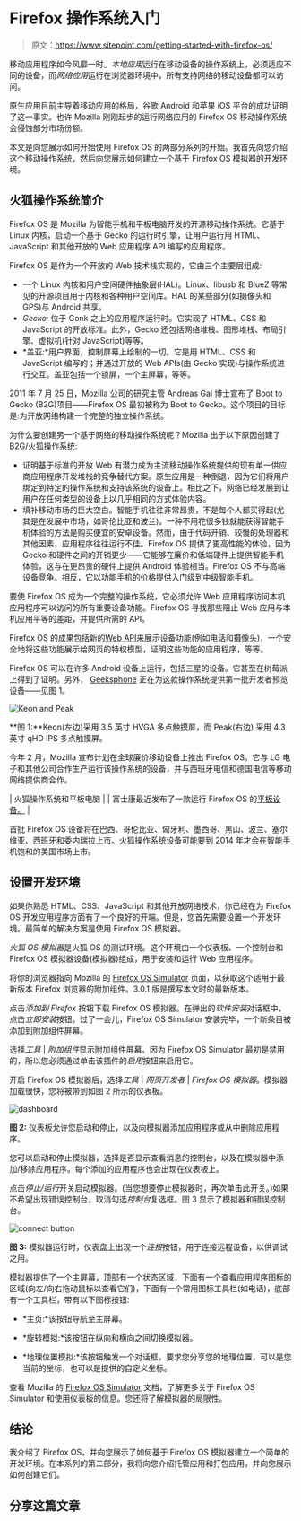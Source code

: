 # Firefox 操作系统入门

> 原文：<https://www.sitepoint.com/getting-started-with-firefox-os/>

移动应用程序如今风靡一时。*本地应用*运行在移动设备的操作系统上，必须适应不同的设备，而*网络应用*运行在浏览器环境中，所有支持网络的移动设备都可以访问。

原生应用目前主导着移动应用的格局，谷歌 Android 和苹果 iOS 平台的成功证明了这一事实。也许 Mozilla 刚刚起步的运行网络应用的 Firefox OS 移动操作系统会侵蚀部分市场份额。

本文是向您展示如何开始使用 Firefox OS 的两部分系列的开始。我首先向您介绍这个移动操作系统，然后向您展示如何建立一个基于 Firefox OS 模拟器的开发环境。

## 火狐操作系统简介

Firefox OS 是 Mozilla 为智能手机和平板电脑开发的开源移动操作系统。它基于 Linux 内核，启动一个基于 Gecko 的运行时引擎，让用户运行用 HTML、JavaScript 和其他开放的 Web 应用程序 API 编写的应用程序。

Firefox OS 是作为一个开放的 Web 技术栈实现的，它由三个主要层组成:

*   一个 Linux 内核和用户空间硬件抽象层(HAL)。Linux、libusb 和 BlueZ 等常见的开源项目用于内核和各种用户空间库。HAL 的某些部分(如摄像头和 GPS)与 Android 共享。
*   *Gecko:* 位于 Gonk 之上的应用程序运行时。它实现了 HTML、CSS 和 JavaScript 的开放标准。此外，Gecko 还包括网络堆栈、图形堆栈、布局引擎、虚拟机(针对 JavaScript)等等。
*   *盖亚:*用户界面，控制屏幕上绘制的一切。它是用 HTML、CSS 和 JavaScript 编写的；并通过开放的 Web APIs(由 Gecko 实现)与操作系统进行交互。盖亚包括一个锁屏，一个主屏幕，等等。

2011 年 7 月 25 日，Mozilla 公司的研究主管 Andreas Gal 博士宣布了 Boot to Gecko (B2G)项目——Firefox OS 最初被称为 Boot to Gecko。这个项目的目标是:为开放网络构建一个完整的独立操作系统。

为什么要创建另一个基于网络的移动操作系统呢？Mozilla 出于以下原因创建了 B2G/火狐操作系统:

*   证明基于标准的开放 Web 有潜力成为主流移动操作系统提供的现有单一供应商应用程序开发堆栈的竞争替代方案。原生应用是一种倒退，因为它们将用户绑定到特定的操作系统和支持该系统的设备上。相比之下，网络已经发展到让用户在任何类型的设备上以几乎相同的方式体验内容。
*   填补移动市场的巨大空白。智能手机往往非常昂贵，不是每个人都买得起(尤其是在发展中市场，如哥伦比亚和波兰)。一种不用花很多钱就能获得智能手机体验的方法是购买便宜的安卓设备。然而，由于代码开销、较慢的处理器和其他因素，应用程序往往运行不佳。Firefox OS 提供了更高性能的体验，因为 Gecko 和硬件之间的开销更少——它能够在廉价和低端硬件上提供智能手机体验，这与在更昂贵的硬件上提供 Android 体验相当。Firefox OS 不与高端设备竞争。相反，它以功能手机的价格提供入门级到中级智能手机。

要使 Firefox OS 成为一个完整的操作系统，它必须允许 Web 应用程序访问本机应用程序可以访问的所有重要设备功能。Firefox OS 寻找那些阻止 Web 应用与本机应用平等的差距，并提供所需的 API。

Firefox OS 的成果包括新的[Web API](https://wiki.mozilla.org/WebAPI#APIs)来展示设备功能(例如电话和摄像头)，一个安全地将这些功能展示给网页的特权模型，证明这些功能的应用程序，等等。

Firefox OS 可以在许多 Android 设备上运行，包括三星的设备。它甚至在树莓派上得到了证明。另外， [Geeksphone](http://www.geeksphone.com/) 正在为这款操作系统提供第一批开发者预览设备——见图 1。

![Keon and Peak](img/f3fcda2c69561f345634f4071edfaf14.png)

**图 1:**Keon(左边)采用 3.5 英寸 HVGA 多点触摸屏，而 Peak(右边)
采用 4.3 英寸 qHD IPS 多点触摸屏。

今年 2 月，Mozilla 宣布计划在全球廉价移动设备上推出 Firefox OS。它与 LG 电子和其他公司合作生产运行该操作系统的设备，并与西班牙电信和德国电信等移动网络提供商合作。

| 火狐操作系统和平板电脑 |
| 富士康最近发布了一款运行 Firefox OS 的[平板设备。](http://www.idownloadblog.com/2013/05/28/foxconn-firefox-tablet/) |

首批 Firefox OS 设备将在巴西、哥伦比亚、匈牙利、墨西哥、黑山、波兰、塞尔维亚、西班牙和委内瑞拉上市。火狐操作系统设备可能要到 2014 年才会在智能手机饱和的美国市场上市。

## 设置开发环境

如果你熟悉 HTML、CSS、JavaScript 和其他开放网络技术，你已经在为 Firefox OS 开发应用程序方面有了一个良好的开端。但是，您首先需要设置一个开发环境。最简单的解决方案是使用 Firefox OS 模拟器。

*火狐 OS 模拟器*是火狐 OS 的测试环境。这个环境由一个仪表板、一个控制台和 Firefox OS 模拟器设备(模拟器)组成，用于安装和运行 Web 应用程序。

将你的浏览器指向 Mozilla 的 [Firefox OS Simulator](https://addons.mozilla.org/en-US/firefox/addon/firefox-os-simulator/) 页面，以获取这个适用于最新版本 Firefox 浏览器的附加组件。3.0.1 版是撰写本文时的最新版本。

点击*添加到 Firefox* 按钮下载 Firefox OS 模拟器。在弹出的*软件安装*对话框中，点击*立即安装*按钮。过了一会儿，Firefox OS Simulator 安装完毕，一个新条目被添加到附加组件屏幕。

选择*工具* | *附加组件*显示附加组件屏幕。因为 Firefox OS Simulator 最初是禁用的，所以您必须通过单击该插件的*启用*按钮来启用它。

开启 Firefox OS 模拟器后，选择*工具* | *网页开发者* | *Firefox OS 模拟器*。模拟器加载很快，您将被带到如图 2 所示的仪表板。

![dashboard](img/606959a04d534096e66e630fcc1a41bf.png)

**图 2:** 仪表板允许您启动和停止，以及向模拟器添加应用程序或从中删除应用程序。

您可以启动和停止模拟器，选择是否显示查看消息的控制台，以及在模拟器中添加/移除应用程序。每个添加的应用程序也会出现在仪表板上。

点击*停止/运行*开关启动模拟器。(当您想要停止模拟器时，再次单击此开关。)如果不希望出现错误控制台，取消勾选*控制台*复选框。图 3 显示了模拟器和错误控制台。

![connect button](img/1624f383eef0afef4ae7ab1a21c9c1d4.png)

**图 3:** 模拟器运行时，仪表盘上出现一个*连接*按钮，用于连接远程设备，以供调试之用。

模拟器提供了一个主屏幕，顶部有一个状态区域，下面有一个查看应用程序图标的区域(向左/向右拖动鼠标以查看它们)，下面有一个常用图标工具栏(如电话)，底部有一个工具栏，带有以下图标按钮:

*   *主页:*该按钮导航至主屏幕。

*   *旋转模拟:*该按钮在纵向和横向之间切换模拟器。

*   *地理位置模拟:*该按钮触发一个对话框，要求您分享您的地理位置，可以是您当前的坐标，也可以是提供的自定义坐标。

查看 Mozilla 的 [Firefox OS Simulator](https://marketplace.firefox.com/developers/docs/firefox_os_simulator) 文档，了解更多关于 Firefox OS Simulator 和使用仪表板的信息。您还将了解模拟器的局限性。

## 结论

我介绍了 Firefox OS，并向您展示了如何基于 Firefox OS 模拟器建立一个简单的开发环境。在本系列的第二部分，我将向您介绍托管应用和打包应用，并向您展示如何创建它们。

## 分享这篇文章